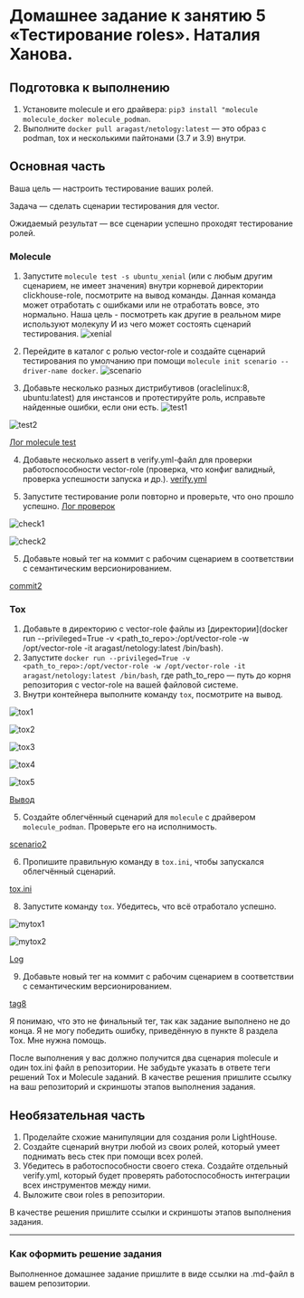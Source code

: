 # Домашнее задание к занятию 5 «Тестирование roles». Наталия Ханова. 

## Подготовка к выполнению

1. Установите molecule и его драйвера: `pip3 install "molecule molecule_docker molecule_podman`.
2. Выполните `docker pull aragast/netology:latest` —  это образ с podman, tox и несколькими пайтонами (3.7 и 3.9) внутри.

## Основная часть

Ваша цель — настроить тестирование ваших ролей. 

Задача — сделать сценарии тестирования для vector. 

Ожидаемый результат — все сценарии успешно проходят тестирование ролей.

### Molecule

1. Запустите  `molecule test -s ubuntu_xenial` (или с любым другим сценарием, не имеет значения) внутри корневой директории clickhouse-role, посмотрите на вывод команды. Данная команда может отработать с ошибками или не отработать вовсе, это нормально. Наша цель - посмотреть как другие в реальном мире используют молекулу И из чего может состоять сценарий тестирования.
![xenial](https://github.com/NataliyaKh/08-ansible-04/blob/main/ansible-5-1-xenial.png)

2. Перейдите в каталог с ролью vector-role и создайте сценарий тестирования по умолчанию при помощи `molecule init scenario --driver-name docker`.
![scenario](https://github.com/NataliyaKh/08-ansible-04/blob/main/ansible-5-2-initsc.png)

3. Добавьте несколько разных дистрибутивов (oraclelinux:8, ubuntu:latest) для инстансов и протестируйте роль, исправьте найденные ошибки, если они есть.
![test1](https://github.com/NataliyaKh/08-ansible-04/blob/main/ansible-5-3-mtest1.png)

![test2](https://github.com/NataliyaKh/08-ansible-04/blob/main/ansible-5-3-mtest2.png)

[Лог molecule test](https://github.com/NataliyaKh/08-ansible-04/blob/main/molecule-test.log)

4. Добавьте несколько assert в verify.yml-файл для  проверки работоспособности vector-role (проверка, что конфиг валидный, проверка успешности запуска и др.). 
[verify.yml](https://github.com/NataliyaKh/vector/blob/main/molecule/default/verify.yml)

5. Запустите тестирование роли повторно и проверьте, что оно прошло успешно.
[Лог проверок](https://github.com/NataliyaKh/08-ansible-04/blob/main/ansible-verifier.txt)

![check1](https://github.com/NataliyaKh/08-ansible-04/blob/main/ansible-5-4-check1.png)

![check2](https://github.com/NataliyaKh/08-ansible-04/blob/main/ansible-5-4-check2.png)

5. Добавьте новый тег на коммит с рабочим сценарием в соответствии с семантическим версионированием.

[commit2](https://github.com/NataliyaKh/vector/releases/tag/v0.2)

### Tox

1. Добавьте в директорию с vector-role файлы из [директории](docker run --privileged=True -v <path_to_repo>:/opt/vector-role -w /opt/vector-role -it aragast/netology:latest /bin/bash).
2. Запустите `docker run --privileged=True -v <path_to_repo>:/opt/vector-role -w /opt/vector-role -it aragast/netology:latest /bin/bash`, где path_to_repo — путь до корня репозитория с vector-role на вашей файловой системе.
3. Внутри контейнера выполните команду `tox`, посмотрите на вывод.

![tox1](https://github.com/NataliyaKh/08-ansible-04/blob/main/ansible-5t3-tox3.png)

![tox2](https://github.com/NataliyaKh/08-ansible-04/blob/main/ansible-5t3-tox4.png)

![tox3](https://github.com/NataliyaKh/08-ansible-04/blob/main/ansible-5t3-tox5.png)

![tox4](https://github.com/NataliyaKh/08-ansible-04/blob/main/ansible-5t3-tox6.png)

![tox5](https://github.com/NataliyaKh/08-ansible-04/blob/main/ansible-5t3-tox7.png)

[Вывод](https://github.com/NataliyaKh/08-ansible-04/blob/main/tox_aragast.log)

5. Создайте облегчённый сценарий для `molecule` с драйвером `molecule_podman`. Проверьте его на исполнимость.

[scenario2](https://github.com/NataliyaKh/vector/tree/main/molecule/second)

6. Пропишите правильную команду в `tox.ini`, чтобы запускался облегчённый сценарий.

[tox.ini](https://github.com/NataliyaKh/vector/blob/main/tox.ini)

8. Запустите команду `tox`. Убедитесь, что всё отработало успешно.

![mytox1](https://github.com/NataliyaKh/08-ansible-04/blob/main/ansible-5t3-tox8.png)

![mytox2](https://github.com/NataliyaKh/08-ansible-04/blob/main/ansible-5t3-tox9.png)

[Log](https://github.com/NataliyaKh/08-ansible-04/blob/main/tox3_log.txt)

9. Добавьте новый тег на коммит с рабочим сценарием в соответствии с семантическим версионированием.

[tag8](https://github.com/NataliyaKh/vector/releases/tag/v0.8)

Я понимаю, что это не финальный тег, так как задание выполнено не до конца. Я не могу победить ошибку, приведённую в пункте 8 раздела Tox. Мне нужна помощь.  

После выполнения у вас должно получится два сценария molecule и один tox.ini файл в репозитории. Не забудьте указать в ответе теги решений Tox и Molecule заданий. В качестве решения пришлите ссылку на  ваш репозиторий и скриншоты этапов выполнения задания. 

## Необязательная часть

1. Проделайте схожие манипуляции для создания роли LightHouse.
2. Создайте сценарий внутри любой из своих ролей, который умеет поднимать весь стек при помощи всех ролей.
3. Убедитесь в работоспособности своего стека. Создайте отдельный verify.yml, который будет проверять работоспособность интеграции всех инструментов между ними.
4. Выложите свои roles в репозитории.

В качестве решения пришлите ссылки и скриншоты этапов выполнения задания.

---

### Как оформить решение задания

Выполненное домашнее задание пришлите в виде ссылки на .md-файл в вашем репозитории.
